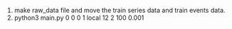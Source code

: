 1. make raw_data file and move the train series data and train events data.
2. python3 main.py 0 0 0 1 local 12 2 100 0.001